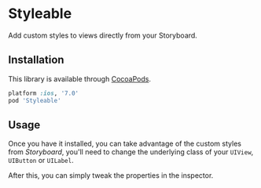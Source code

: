 # Styleable

Add custom styles to views directly from your Storyboard.

## Installation

This library is available through [CocoaPods](https://cocoapods.org/).

```ruby
platform :ios, '7.0'
pod 'Styleable'

```

## Usage

Once you have it installed, you can take advantage of the custom styles from _Storyboard_, you'll need to change the underlying class of your `UIView`, `UIButton` or `UILabel`.

After this, you can simply tweak the properties in the inspector.
